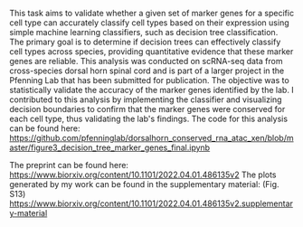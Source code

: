 This task aims to validate whether a given set of marker genes for a specific cell type can accurately classify cell types based on their expression using simple machine learning classifiers, such as decision tree classification. The primary goal is to determine if decision trees can effectively classify cell types across species, providing quantitative evidence that these marker genes are reliable. This analysis was conducted on scRNA-seq data from cross-species dorsal horn spinal cord and is part of a larger project in the Pfenning Lab that has been submitted for publication. The objective was to statistically validate the accuracy of the marker genes identified by the lab. I contributed to this analysis by implementing the classifier and visualizing decision boundaries to confirm that the marker genes were conserved for each cell type, thus validating the lab's findings. The code for this analysis can be found here: https://github.com/pfenninglab/dorsalhorn_conserved_rna_atac_xen/blob/master/figure3_decision_tree_marker_genes_final.ipynb

The preprint can be found here:
https://www.biorxiv.org/content/10.1101/2022.04.01.486135v2
The plots generated by my work can be found in the supplementary material: (Fig. S13)
https://www.biorxiv.org/content/10.1101/2022.04.01.486135v2.supplementary-material
